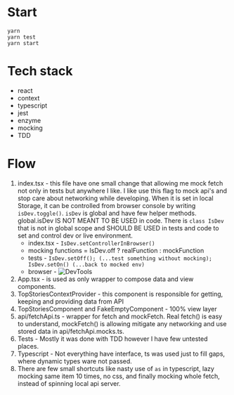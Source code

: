 # Start

```
yarn
yarn test
yarn start
```

# Tech stack

* react
* context
* typescript
* jest
* enzyme
* mocking
* TDD

# Flow

1. index.tsx - this file have one small change that allowing me mock fetch not only in tests but anywhere I like.
    I like use this flag to mock api's and stop care about networking while developing.
    When it is set in local Storage, it can be controlled from browser console by writing `isDev.toggle()`.
    `isDev` is global and have few helper methods. global.isDev IS NOT MEANT TO BE USED in code. 
    There is `class IsDev` that is not in global scope and SHOULD BE USED in tests and code to set and control dev or
    live environment.
      * index.tsx - `IsDev.setControllerInBrowser()`
      * mocking functions = IsDev.off ? realFunction : mockFunction
      * tests - `IsDev.setOff(); (...test something without mocking); IsDev.setOn() (...back to mocked env)`
      * browser - ![DevTools](https://i.imgur.com/SF0OJJV.png)
2. App.tsx - is used as only wrapper to compose data and view components. 
3. TopStoriesContextProvider - this component is responsible for getting, keeping and providing data from API
4. TopStoriesComponent and FakeEmptyComponent - 100% view layer
5. api/fetchApi.ts - wrapper for fetch and mockFetch. Real fetch() is easy to understand, mockFetch() is allowing
    mitigate any networking and use stored data in api/fetchApi.mocks.ts.
6. Tests - Mostly it was done with TDD however I have few untested places.
7. Typescript - Not everything have interface, ts was used just to fill gaps, where dynamic types ware not passed.
8. There are few small shortcuts like nasty use of `as` in typescript, lazy mocking same item 10 times, no css,
    and finally mocking whole fetch, instead of spinning local api server.
